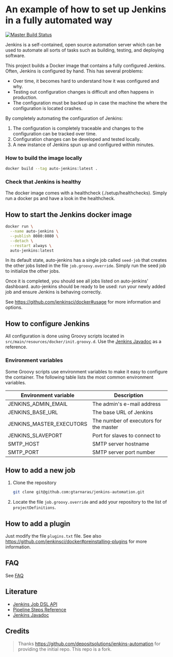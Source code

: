 # An example of how to set up Jenkins in a fully automated way

[![Master Build Status](https://travis-ci.org/depositsolutions/jenkins-automation.svg?branch=master)](https://travis-ci.org/depositsolutions/jenkins-automation)

Jenkins is a self-contained, open source automation server which can be used to automate all sorts of tasks such as
building, testing, and deploying software.

This project builds a Docker image that contains a fully configured Jenkins. Often, Jenkins is configured by hand. This
has several problems:
* Over time, it becomes hard to understand how it was configured and why.
* Testing out configuration changes is difficult and often happens in production.
* The configuration must be backed up in case the machine the where the configuration is located crashes.

By completely automating the configuration of Jenkins:
1. The configuration is completely traceable and changes to the configuration can be tracked over time.
2. Configuration changes can be developed and tested locally.
3. A new instance of Jenkins spun up and configured within minutes.

### How to build the image locally

```sh
docker build --tag auto-jenkins:latest .
```

### Check that Jenkins is healthy
The docker image comes with a healthcheck (./setup/healthchecks). Simply run a docker ps and have a look in the healthcheck.

## How to start the Jenkins docker image

```sh
docker run \
  --name auto-jenkins \
  --publish 8080:8080 \
  --detach \
  --restart always \
  auto-jenkins:latest
```

In its default state, auto-jenkins has a single job called `seed-job` that creates the other jobs listed in the file
`job.groovy.override`. Simply run the seed job to initialize the other jobs.

Once it is completed, you should see all jobs listed on auto-jenkins' dashboard. auto-jenkins should be ready to be used:
run your newly added job and ensure Jenkins is behaving correctly.

See https://github.com/jenkinsci/docker#usage for more information and options.


## How to configure Jenkins

All configuration is done using Groovy scripts located in `src/main/resources/docker/init.groovy.d`. Use the
[Jenkins Javadoc](http://javadoc.jenkins.io/) as a reference.


### Environment variables

Some Groovy scripts use environment variables to make it easy to configure the container. The following table lists the
most common environment variables.

Environment variable | Description
--- | ---
JENKINS_ADMIN_EMAIL | The admin's e-mail address
JENKINS_BASE_URL | The base URL of Jenkins
JENKINS_MASTER_EXECUTORS | The number of executors for the master
JENKINS_SLAVEPORT | Port for slaves to connect to
SMTP_HOST | SMTP server hostname
SMTP_PORT | SMTP server port number


## How to add a new job

1. Clone the repository
   ```sh
   git clone git@github.com:gtarnaras/jenkins-automation.git
   ```
2. Locate the file `job.groovy.override` and add your repository to the list of `projectDefinitions`.


## How to add a plugin

Just modify the file `plugins.txt` file. See also https://github.com/jenkinsci/docker#preinstalling-plugins for more
information.

## FAQ

See [FAQ](./documentation/FAQ.md)

## Literature

* [Jenkins Job DSL API](https://jenkinsci.github.io/job-dsl-plugin/)
* [Pipeline Steps Reference](https://jenkins.io/doc/pipeline/steps/)
* [Jenkins Javadoc](http://javadoc.jenkins.io/)


## Credits

> Thanks https://github.com/depositsolutions/jenkins-automation for providing the initial repo. This repo is a fork.